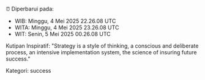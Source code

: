 ⏰ Diperbarui pada:
- WIB: Minggu, 4 Mei 2025 22.26.08 UTC
- WITA: Minggu, 4 Mei 2025 23.26.08 UTC
- WIT: Senin, 5 Mei 2025 00.26.08 UTC

Kutipan Inspiratif:
"Strategy is a style of thinking, a conscious and deliberate process, an intensive implementation system, the science of insuring future success."


Kategori: success

